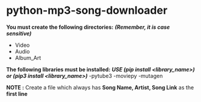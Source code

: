 # python-mp3-song-downloader

**You must create the following directories:**  ***(Remember, it is case sensitive)***
- Video
- Audio
- Album_Art

**The following libraries must be installed:** ***USE (pip install <library_name>) or (pip3 install <library_name>)***
-pytube3
-moviepy
-mutagen

**NOTE :** Create a file which always has **Song Name, Artist, Song Link** as the **first line**
